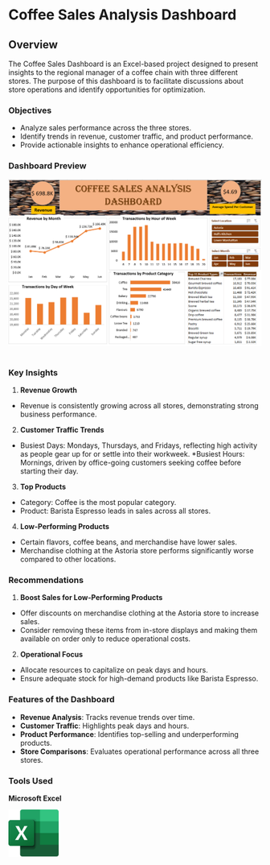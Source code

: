 # Coffee Sales Analysis Dashboard

## Overview

The Coffee Sales Dashboard is an Excel-based project designed to present insights to the regional manager of a coffee chain with three different stores. The purpose of this dashboard is to facilitate discussions about store operations and identify opportunities for optimization.

### Objectives
* Analyze sales performance across the three stores.
* Identify trends in revenue, customer traffic, and product performance.
* Provide actionable insights to enhance operational efficiency.

### Dashboard Preview
<img src="coffee_sales_dashboard.PNG"/>&nbsp;

### Key Insights
1. **Revenue Growth**
* Revenue is consistently growing across all stores, demonstrating strong business performance.

2. **Customer Traffic Trends**
* Busiest Days: Mondays, Thursdays, and Fridays, reflecting high activity as people gear up for or settle into their workweek.
*Busiest Hours: Mornings, driven by office-going customers seeking coffee before starting their day.

3. **Top Products**
* Category: Coffee is the most popular category.
* Product: Barista Espresso leads in sales across all stores.

4. **Low-Performing Products**
* Certain flavors, coffee beans, and merchandise have lower sales.
* Merchandise clothing at the Astoria store performs significantly worse compared to other locations.

### Recommendations
1. **Boost Sales for Low-Performing Products**
* Offer discounts on merchandise clothing at the Astoria store to increase sales.
* Consider removing these items from in-store displays and making them available on order only to reduce operational costs.

2. **Operational Focus**
* Allocate resources to capitalize on peak days and hours.
* Ensure adequate stock for high-demand products like Barista Espresso.

### Features of the Dashboard
* **Revenue Analysis**: Tracks revenue trends over time.
* **Customer Traffic**: Highlights peak days and hours.
* **Product Performance**: Identifies top-selling and underperforming products.
* **Store Comparisons**: Evaluates operational performance across all three stores.

### Tools Used
**Microsoft Excel**

<img src="Microsoft_Office_Excel_Logo_128px.png" width="100" />&nbsp;
